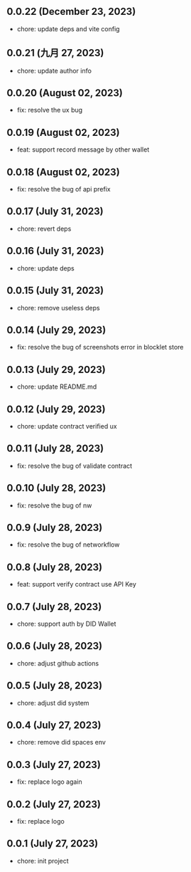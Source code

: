 ## 0.0.22 (December 23, 2023)

- chore: update deps and vite config

## 0.0.21 (九月 27, 2023)

- chore: update author info

## 0.0.20 (August 02, 2023)

- fix: resolve the ux bug

## 0.0.19 (August 02, 2023)

- feat: support record message by other wallet

## 0.0.18 (August 02, 2023)

- fix: resolve the bug of api prefix

## 0.0.17 (July 31, 2023)

- chore: revert deps

## 0.0.16 (July 31, 2023)

- chore: update deps

## 0.0.15 (July 31, 2023)

- chore: remove useless deps

## 0.0.14 (July 29, 2023)

- fix: resolve the bug of screenshots error in blocklet store

## 0.0.13 (July 29, 2023)

- chore: update README.md

## 0.0.12 (July 29, 2023)

- chore: update contract verified ux

## 0.0.11 (July 28, 2023)

- fix: resolve the bug of validate contract

## 0.0.10 (July 28, 2023)

- fix: resolve the bug of nw

## 0.0.9 (July 28, 2023)

- fix: resolve the bug of networkflow

## 0.0.8 (July 28, 2023)

- feat: support verify contract use API Key

## 0.0.7 (July 28, 2023)

- chore: support auth by DID Wallet

## 0.0.6 (July 28, 2023)

- chore: adjust github actions

## 0.0.5 (July 28, 2023)

- chore: adjust did system

## 0.0.4 (July 27, 2023)

- chore: remove did spaces env

## 0.0.3 (July 27, 2023)

- fix: replace logo again

## 0.0.2 (July 27, 2023)

- fix: replace logo

## 0.0.1 (July 27, 2023)

- chore: init project
